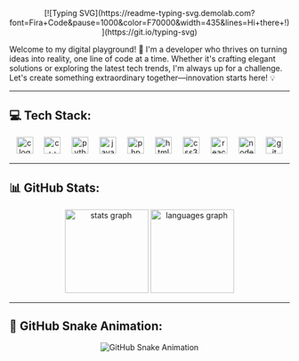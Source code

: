 <div align="center">
  [![Typing SVG](https://readme-typing-svg.demolab.com?font=Fira+Code&pause=1000&color=F70000&width=435&lines=Hi+there+!)](https://git.io/typing-svg)
</div>

Welcome to my digital playground! 🚀 I'm a developer who thrives on turning ideas into reality, one line of code at a time. Whether it's crafting elegant solutions or exploring the latest tech trends, I'm always up for a challenge. Let's create something extraordinary together—innovation starts here! 💡

---

## 💻 Tech Stack:
<div align="center">
<img src="https://cdn.jsdelivr.net/gh/devicons/devicon/icons/c/c-original.svg" height="30" alt="c logo"  />
  <img width="12" />
  <img src="https://cdn.jsdelivr.net/gh/devicons/devicon/icons/cplusplus/cplusplus-original.svg" height="30" alt="c++ logo"  />
  <img width="12" />
  <img src="https://cdn.jsdelivr.net/gh/devicons/devicon/icons/python/python-original.svg" height="30" alt="python logo"  />
  <img width="12" />
  <img src="https://cdn.jsdelivr.net/gh/devicons/devicon/icons/javascript/javascript-original.svg" height="30" alt="javascript logo"  />
  <img width="12" />
  <img src="https://cdn.jsdelivr.net/gh/devicons/devicon/icons/php/php-original.svg" height="30" alt="php logo"  />
  <img width="12" />
  <img src="https://cdn.jsdelivr.net/gh/devicons/devicon/icons/html5/html5-original.svg" height="30" alt="html5 logo"  />
  <img width="12" />
  <img src="https://cdn.jsdelivr.net/gh/devicons/devicon/icons/css3/css3-original.svg" height="30" alt="css3 logo"  />
  <img width="12" />
  <img src="https://cdn.jsdelivr.net/gh/devicons/devicon/icons/react/react-original.svg" height="30" alt="react logo"  />
  <img width="12" />
  <img src="https://cdn.jsdelivr.net/gh/devicons/devicon/icons/nodejs/nodejs-original.svg" height="30" alt="nodejs logo"  />
  <img width="12" />
  <img src="https://cdn.jsdelivr.net/gh/devicons/devicon/icons/git/git-original.svg" height="30" alt="git logo"  />
</div>

---

## 📊 GitHub Stats:
<div align="center">
  <img src="https://github-readme-stats.vercel.app/api?username=HITMAN949&hide_title=false&hide_rank=false&show_icons=true&include_all_commits=true&count_private=true&disable_animations=false&theme=date_night&locale=en&hide_border=false" height="150" alt="stats graph"  />
  <img src="https://github-readme-stats.vercel.app/api/top-langs?username=HITMAN949&locale=en&hide_title=false&layout=compact&card_width=320&langs_count=5&theme=date_night&hide_border=false" height="150" alt="languages graph"  />
</div>

---

## 🐍 GitHub Snake Animation:
<div align="center">
  <picture>
    <source media="(prefers-color-scheme: dark)" srcset="https://github.com/HITMAN949/HITMAN949/blob/output/github-snake-dark.svg" />
    <source media="(prefers-color-scheme: light)" srcset="https://github.com/HITMAN949/HITMAN949/blob/output/github-snake.svg" />
    <img alt="GitHub Snake Animation" src="https://github.com/HITMAN949/HITMAN949/blob/output/github-snake.svg" />
  </picture>
</div>